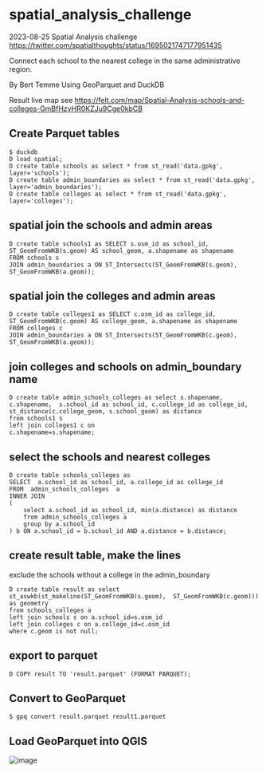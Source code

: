 # spatial_analysis_challenge

2023-08-25
Spatial Analysis challenge
https://twitter.com/spatialthoughts/status/1695021747177951435

Connect each school to the nearest college in the same administrative region. 

By Bert Temme
Using GeoParquet and DuckDB

Result live map see https://felt.com/map/Spatial-Analysis-schools-and-colleges-GmBfHzyHR0KZJu9Cge0kbCB

## Create Parquet tables
```
$ duckdb 
D load spatial;
D create table schools as select * from st_read('data.gpkg', layer='schools');
D create table admin_boundaries as select * from st_read('data.gpkg', layer='admin_boundaries');
D create table colleges as select * from st_read('data.gpkg', layer='colleges');
```
## spatial join the schools and admin areas

```
D create table schools1 as SELECT s.osm_id as school_id, ST_GeomFromWKB(s.geom) AS school_geom, a.shapename as shapename
FROM schools s
JOIN admin_boundaries a ON ST_Intersects(ST_GeomFromWKB(s.geom), ST_GeomFromWKB(a.geom));
```

## spatial join the colleges and admin areas

```
D create table colleges1 as SELECT c.osm_id as college_id, ST_GeomFromWKB(c.geom) AS college_geom, a.shapename as shapename
FROM colleges c
JOIN admin_boundaries a ON ST_Intersects(ST_GeomFromWKB(c.geom), ST_GeomFromWKB(a.geom));
```

## join colleges and schools on admin_boundary name

```
D create table admin_schools_colleges as select s.shapename, c.shapename,  s.school_id as school_id, c.college_id as college_id, st_distance(c.college_geom, s.school_geom) as distance 
from schools1 s 
left join colleges1 c on 
c.shapename=s.shapename; 
```

## select the schools and nearest colleges

```
D create table schools_colleges as 
SELECT  a.school_id as school_id, a.college_id as college_id
FROM  admin_schools_colleges  a
INNER JOIN
(
    select a.school_id as school_id, min(a.distance) as distance
    from admin_schools_colleges a
    group by a.school_id
) b ON a.school_id = b.school_id AND a.distance = b.distance;
```

## create result table, make the lines

exclude the schools without a college in the admin_boundary

```
D create table result as select st_aswkb(st_makeline(ST_GeomFromWKB(s.geom),  ST_GeomFromWKB(c.geom))) as geometry
from schools_colleges a
left join schools s on a.school_id=s.osm_id
left join colleges c on a.college_id=c.osm_id
where c.geom is not null;
```

## export to parquet

```
D COPY result TO 'result.parquet' (FORMAT PARQUET);
```

## Convert to GeoParquet

```
$ gpq convert result.parquet result1.parquet
```

## Load GeoParquet into QGIS

![image](https://github.com/bertt/spatial_analysis_challenge/assets/538812/2685612d-c48c-43f9-83dd-4dd386d7478c)
